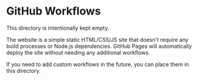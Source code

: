 # GitHub Workflows

This directory is intentionally kept empty.

The website is a simple static HTML/CSS/JS site that doesn't require any build processes or Node.js dependencies. GitHub Pages will automatically deploy the site without needing any additional workflows.

If you need to add custom workflows in the future, you can place them in this directory.

